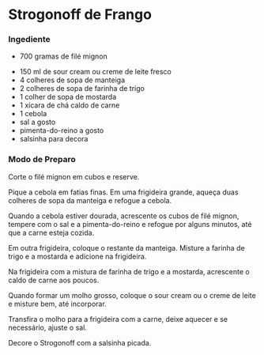# Strogonoff de Frango

### Ingediente

- 700 gramas de filé mignon
* 150 ml de sour cream ou creme de leite fresco
* 4 colheres de sopa de manteiga
* 2 colheres de sopa de farinha de trigo
* 1 colher de sopa de mostarda 
* 1 xícara de chá caldo de carne 
* 1 cebola
* sal a gosto 
* pimenta-do-reino a gosto
* salsinha para decora

### Modo de Preparo

Corte o filé mignon em cubos e reserve.

Pique a cebola em fatias finas. Em uma frigideira grande, aqueça duas colheres de sopa da manteiga e refogue a cebola.

Quando a cebola estiver dourada, acrescente os cubos de filé mignon, tempere com o sal e a pimenta-do-reino e refogue por alguns minutos, até que a carne esteja cozida.

Em outra frigideira, coloque o restante da manteiga. Misture a farinha de trigo e a mostarda e adicione na frigideira.

Na frigideira com a mistura de farinha de trigo e a mostarda, acrescente o caldo de carne aos poucos.

Quando formar um molho grosso, coloque o sour cream ou o creme de leite e misture bem, até incorporar.

Transfira o molho para a frigideira com a carne, deixe aquecer e se necessário, ajuste o sal.

Decore o Strogonoff com a salsinha picada.




